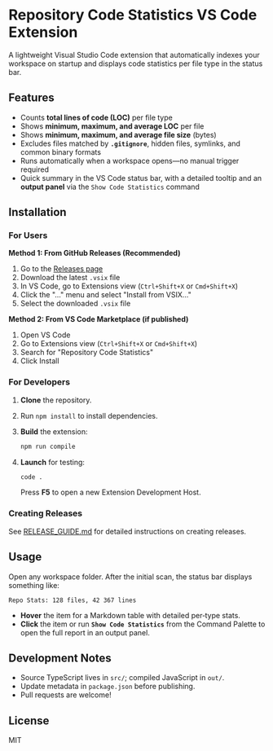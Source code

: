 # Repository Code Statistics VS Code Extension

A lightweight Visual Studio Code extension that automatically indexes your workspace on startup and displays code statistics per file type in the status bar.

## Features

* Counts **total lines of code (LOC)** per file type
* Shows **minimum, maximum, and average LOC** per file
* Shows **minimum, maximum, and average file size** (bytes)
* Excludes files matched by **`.gitignore`**, hidden files, symlinks, and common binary formats
* Runs automatically when a workspace opens—no manual trigger required
* Quick summary in the VS Code status bar, with a detailed tooltip and an **output panel** via the `Show Code Statistics` command

## Installation

### For Users

**Method 1: From GitHub Releases (Recommended)**
1. Go to the [Releases page](../../releases)
2. Download the latest `.vsix` file
3. In VS Code, go to Extensions view (`Ctrl+Shift+X` or `Cmd+Shift+X`)
4. Click the "..." menu and select "Install from VSIX..."
5. Select the downloaded `.vsix` file

**Method 2: From VS Code Marketplace (if published)**
1. Open VS Code
2. Go to Extensions view (`Ctrl+Shift+X` or `Cmd+Shift+X`)
3. Search for "Repository Code Statistics"
4. Click Install

### For Developers

1. **Clone** the repository.
2. Run `npm install` to install dependencies.
3. **Build** the extension:

   ```bash
   npm run compile
   ```
4. **Launch** for testing:

   ```bash
   code .
   ```

   Press **F5** to open a new Extension Development Host.

### Creating Releases

See [RELEASE_GUIDE.md](RELEASE_GUIDE.md) for detailed instructions on creating releases.

## Usage

Open any workspace folder. After the initial scan, the status bar displays something like:

```
Repo Stats: 128 files, 42 367 lines
```

* **Hover** the item for a Markdown table with detailed per‑type stats.
* **Click** the item or run **`Show Code Statistics`** from the Command Palette to open the full report in an output panel.

## Development Notes

* Source TypeScript lives in `src/`; compiled JavaScript in `out/`.
* Update metadata in `package.json` before publishing.
* Pull requests are welcome!

## License

MIT
